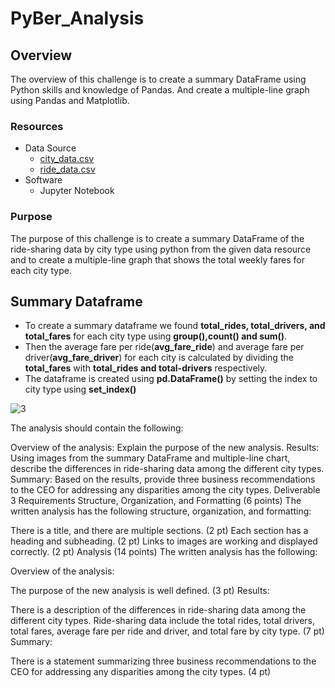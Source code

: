 # PyBer_Analysis
## Overview

The overview of this challenge is to create a summary DataFrame using Python skills and knowledge of Pandas. And create a multiple-line graph using Pandas and Matplotlib.

### Resources

- Data Source
  - [city_data.csv](https://github.com/tkiruthika/PyBer_Analysis/files/7965546/city_data.csv)
  - [ride_data.csv](https://github.com/tkiruthika/PyBer_Analysis/files/7965545/ride_data.csv)
- Software
  - Jupyter Notebook

### Purpose

The purpose of this challenge is to create a summary DataFrame of the ride-sharing data by city type using python from the given data resource and to create a multiple-line graph that shows the total weekly fares for each city type.
 
## Summary Dataframe

- To create a summary dataframe we found **total_rides, total_drivers, and total_fares** for each city type using **group(),count() and sum()**.
- Then the average fare per ride(**avg_fare_ride**) and average fare per driver(**avg_fare_driver**) for each city is calculated by dividing the **total_fares** with **total_rides and total-drivers** respectively.
- The dataframe is created using **pd.DataFrame()** by setting the index to city type using **set_index()**

![3](https://user-images.githubusercontent.com/95719819/151692908-cb62b28c-e369-4b91-8c4a-35ea1ad37d81.PNG)









The analysis should contain the following:

Overview of the analysis: Explain the purpose of the new analysis.
Results: Using images from the summary DataFrame and multiple-line chart, describe the differences in ride-sharing data among the different city types.
Summary: Based on the results, provide three business recommendations to the CEO for addressing any disparities among the city types.
Deliverable 3 Requirements
Structure, Organization, and Formatting (6 points)
The written analysis has the following structure, organization, and formatting:

There is a title, and there are multiple sections. (2 pt)
Each section has a heading and subheading. (2 pt)
Links to images are working and displayed correctly. (2 pt)
Analysis (14 points)
The written analysis has the following:

Overview of the analysis:

The purpose of the new analysis is well defined. (3 pt)
Results:

There is a description of the differences in ride-sharing data among the different city types. Ride-sharing data include the total rides, total drivers, total fares, average fare per ride and driver, and total fare by city type. (7 pt)
Summary:

There is a statement summarizing three business recommendations to the CEO for addressing any disparities among the city types. (4 pt)
